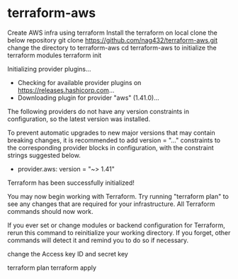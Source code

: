 # terraform-aws
Create AWS infra using terraform
Install the terraform on local
clone the below repository
git clone https://github.com/nag432/terraform-aws.git
change the directory to terraform-aws
cd terraform-aws
to initialize the terraform modules
terraform init

Initializing provider plugins...
- Checking for available provider plugins on https://releases.hashicorp.com...
- Downloading plugin for provider "aws" (1.41.0)...

The following providers do not have any version constraints in configuration,
so the latest version was installed.

To prevent automatic upgrades to new major versions that may contain breaking
changes, it is recommended to add version = "..." constraints to the
corresponding provider blocks in configuration, with the constraint strings
suggested below.

* provider.aws: version = "~> 1.41"

Terraform has been successfully initialized!

You may now begin working with Terraform. Try running "terraform plan" to see
any changes that are required for your infrastructure. All Terraform commands
should now work.

If you ever set or change modules or backend configuration for Terraform,
rerun this command to reinitialize your working directory. If you forget, other
commands will detect it and remind you to do so if necessary.

change the Access key ID and secret key

terraform plan
terraform apply
